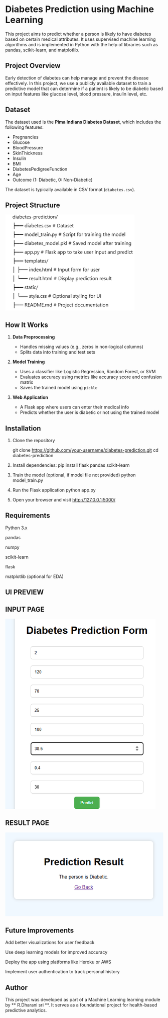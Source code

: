 
# Diabetes Prediction using Machine Learning

This project aims to predict whether a person is likely to have diabetes based on certain medical attributes. It uses supervised machine learning algorithms and is implemented in Python with the help of libraries such as pandas, scikit-learn, and matplotlib.

## Project Overview

Early detection of diabetes can help manage and prevent the disease effectively. In this project, we use a publicly available dataset to train a predictive model that can determine if a patient is likely to be diabetic based on input features like glucose level, blood pressure, insulin level, etc.

## Dataset

The dataset used is the **Pima Indians Diabetes Dataset**, which includes the following features:

- Pregnancies
- Glucose
- BloodPressure
- SkinThickness
- Insulin
- BMI
- DiabetesPedigreeFunction
- Age
- Outcome (1: Diabetic, 0: Non-Diabetic)

The dataset is typically available in CSV format (`diabetes.csv`).

## Project Structure

![structure](image.png)


## How It Works

1. **Data Preprocessing**
   - Handles missing values (e.g., zeros in non-logical columns)
   - Splits data into training and test sets

2. **Model Training**
   - Uses a classifier like Logistic Regression, Random Forest, or SVM
   - Evaluates accuracy using metrics like accuracy score and confusion matrix
   - Saves the trained model using `pickle`

3. **Web Application**
   - A Flask app where users can enter their medical info
   - Predicts whether the user is diabetic or not using the trained model

## Installation

1. Clone the repository
   
   git clone https://github.com/your-username/diabetes-prediction.git
   cd diabetes-prediction

2.  Install dependencies:
    pip install flask pandas scikit-learn

3. Train the model (optional, if model file not provided)
     python model_train.py

4. Run the Flask application
      python app.py

5. Open your browser and visit
    http://127.0.0.1:5000/

## Requirements
   Python 3.x

   pandas

   numpy

   scikit-learn

   flask

   matplotlib (optional for EDA)

## UI PREVIEW
 ## INPUT PAGE

![INPUT](image-2.png)
## RESULT PAGE
![RESULT](image-1.png)

## Future Improvements

   Add better visualizations for user feedback

   Use deep learning models for improved accuracy

   Deploy the app using platforms like Heroku or AWS

   Implement user authentication to track personal history

## Author
  This project was developed as part of a Machine Learning learning module by ** R.Dharani sri **. It serves as a foundational project for health-based predictive analytics.
